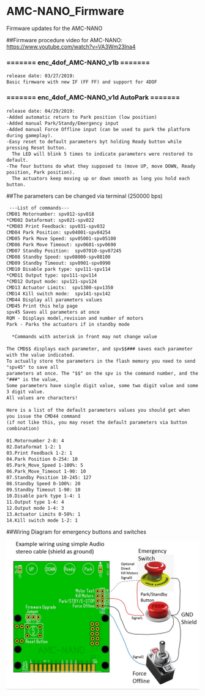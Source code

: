 # AMC-NANO_Firmware
Firmware updates for the AMC-NANO

##Firmware procedure video for AMC-NANO:
https://www.youtube.com/watch?v=VA3Wm23lna4


### ======= enc_4dof_AMC-NANO_v1b =======
```
release date: 03/27/2019: 
Basic firmware with new IF (FF FF) and support for 4DOF
```


### ======= enc_4dof_AMC-NANO_v1d AutoPark =======
```
release date: 04/29/2019: 
-Added automatic return to Park position (low position)
-Added manual Park/Standy/Emergency input
-Added manual Force Offline input (can be used to park the platform during gameplay).
-Easy reset to default parameters byt holding Ready button while pressing Reset button.
  The LED will blink 5 times to indicate parameters were restored to default.
-The four buttons do what they supposed to (move UP, move DOWN, Ready position, Park position).
  The actuators keep moving up or down smooth as long you hold each button.
```
##The parameters can be changed via terminal (250000 bps)
```
 ---List of commands---
CMD01 Motornumber: spv012-spv018
*CMD02 Dataformat: spv021-spv022
*CMD03 Print Feedback: spv031-spv032
CMD04 Park Position: spv04001-spv04254
CMD05 Park Move Speed: spv05001-spv05100
CMD06 Park Move Timeout: spv0601-spv0690
CMD07 Standby Position:  spv07010-spv07245
CMD08 Standby Speed: spv08000-spv08100
CMD09 Standby Timeout: spv0901-spv0990
CMD10 Disable park type: spv111-spv114
*CMD11 Output type: spv111-spv114
*CMD12 Output mode: spv121-spv124
CMD13 Actuator Limits:  spv1300-spv1350
CMD14 Kill switch mode:  spv141-spv142
CMD44 Display all parameters values
CMD45 Print this help page
spv45 Saves all parameters at once
RQM - Displays model,revision and number of motors
Park - Parks the actuators if in standby mode

  *Commands with asterisk in front may not change value

The CMD$$ displays each parameter, and spv$$### saves each parameter with the value indicated. 
To actually store the parameters in the flash memory you need to send "spv45" to save all 
parameters at once. The "$$" on the spv is the command number, and the "###" is the value, 
Some parameters have single digit value, some two digit value and some 3 digit value. 
All values are characters!

Here is a list of the default parameters values you should get when you issue the CMD44 command
(if not like this, you may reset the default parameters via button combination)

01.Motornumber 2-8: 4
02.Dataformat 1-2: 1
03.Print Feedback 1-2: 1
04.Park Position 0-254: 10
05.Park_Move_Speed 1-100%: 5
06.Park_Move_Timeout 1-90: 10
07.Standby Position 10-245: 127
08.Standby Speed 0-100%: 20
09.Standby Timeout 1-90: 10
10.Disable park type 1-4: 1
11.Output type 1-4: 4
12.Output mode 1-4: 3
13.Actuator Limits 0-50%: 1
14.Kill switch mode 1-2: 1
```

##Wiring Diagram for emergency buttons and switches

![Alt Text](https://github.com/tronicgr/AMC-NANO_Firmware/blob/master/AMC-NANO%20park-standby-emergency-force-offline%20diagram.jpg)
